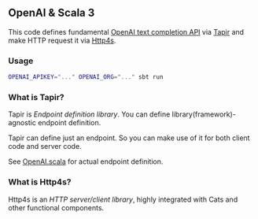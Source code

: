 ## OpenAI & Scala 3

This code defines fundamental [OpenAI text completion API](https://platform.openai.com/docs/guides/completion)
via [Tapir](https://tapir.softwaremill.com) and make HTTP request it via [Http4s](https://http4s.org).

### Usage

```sh
OPENAI_APIKEY="..." OPENAI_ORG="..." sbt run
```

### What is Tapir?

Tapir is *Endpoint definition library*. You can define library(framework)-agnostic endpoint definition.

Tapir can define just an endpoint. So you can make use of it for both client code and server code.

See [OpenAI.scala](./src/main/scala/OpenAI.scala) for actual endpoint definition.

### What is Http4s?

Http4s is an *HTTP server/client library*, highly integrated with Cats and other functional components.
